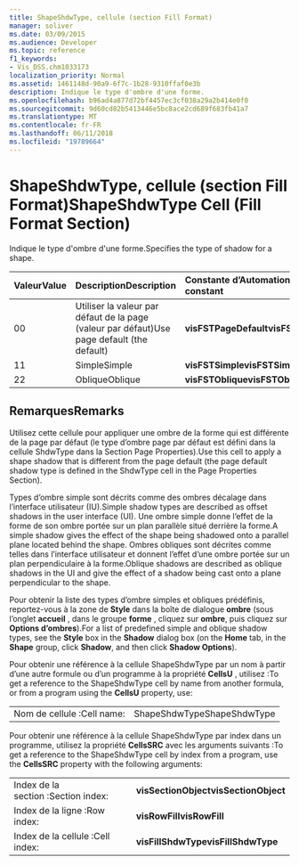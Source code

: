 ```yaml
---
title: ShapeShdwType, cellule (section Fill Format)
manager: soliver
ms.date: 03/09/2015
ms.audience: Developer
ms.topic: reference
f1_keywords:
- Vis_DSS.chm1033173
localization_priority: Normal
ms.assetid: 1461148d-90a9-6f7c-1b28-9310ffaf0e3b
description: Indique le type d'ombre d'une forme.
ms.openlocfilehash: b96ad4a877d72bf4457ec3cf038a29a2b414e0f0
ms.sourcegitcommit: 9d60cd82b5413446e5bc8ace2cd689f683fb41a7
ms.translationtype: MT
ms.contentlocale: fr-FR
ms.lasthandoff: 06/11/2018
ms.locfileid: "19789664"
---
```

# <a name="shapeshdwtype-cell-fill-format-section"></a><span data-ttu-id="3a59c-103">ShapeShdwType, cellule (section Fill Format)</span><span class="sxs-lookup"><span data-stu-id="3a59c-103">ShapeShdwType Cell (Fill Format Section)</span></span>

<span data-ttu-id="3a59c-104">Indique le type d'ombre d'une forme.</span><span class="sxs-lookup"><span data-stu-id="3a59c-104">Specifies the type of shadow for a shape.</span></span> 
  
|<span data-ttu-id="3a59c-105">**Valeur**</span><span class="sxs-lookup"><span data-stu-id="3a59c-105">**Value**</span></span>|<span data-ttu-id="3a59c-106">**Description**</span><span class="sxs-lookup"><span data-stu-id="3a59c-106">**Description**</span></span>|<span data-ttu-id="3a59c-107">**Constante d’Automation**</span><span class="sxs-lookup"><span data-stu-id="3a59c-107">**Automation constant**</span></span>|
|:-----|:-----|:-----|
|<span data-ttu-id="3a59c-108">0</span><span class="sxs-lookup"><span data-stu-id="3a59c-108">0</span></span>  <br/> |<span data-ttu-id="3a59c-109">Utiliser la valeur par défaut de la page (valeur par défaut)</span><span class="sxs-lookup"><span data-stu-id="3a59c-109">Use page default (the default)</span></span>  <br/> |<span data-ttu-id="3a59c-110">**visFSTPageDefault**</span><span class="sxs-lookup"><span data-stu-id="3a59c-110">**visFSTPageDefault**</span></span> <br/> |
|<span data-ttu-id="3a59c-111">1</span><span class="sxs-lookup"><span data-stu-id="3a59c-111">1</span></span>  <br/> |<span data-ttu-id="3a59c-112">Simple</span><span class="sxs-lookup"><span data-stu-id="3a59c-112">Simple</span></span>  <br/> |<span data-ttu-id="3a59c-113">**visFSTSimple**</span><span class="sxs-lookup"><span data-stu-id="3a59c-113">**visFSTSimple**</span></span> <br/> |
|<span data-ttu-id="3a59c-114">2</span><span class="sxs-lookup"><span data-stu-id="3a59c-114">2</span></span>  <br/> |<span data-ttu-id="3a59c-115">Oblique</span><span class="sxs-lookup"><span data-stu-id="3a59c-115">Oblique</span></span>  <br/> |<span data-ttu-id="3a59c-116">**visFSTOblique**</span><span class="sxs-lookup"><span data-stu-id="3a59c-116">**visFSTOblique**</span></span> <br/> |
   
## <a name="remarks"></a><span data-ttu-id="3a59c-117">Remarques</span><span class="sxs-lookup"><span data-stu-id="3a59c-117">Remarks</span></span>

<span data-ttu-id="3a59c-118">Utilisez cette cellule pour appliquer une ombre de la forme qui est différente de la page par défaut (le type d’ombre page par défaut est défini dans la cellule ShdwType dans la Section Page Properties).</span><span class="sxs-lookup"><span data-stu-id="3a59c-118">Use this cell to apply a shape shadow that is different from the page default (the page default shadow type is defined in the ShdwType cell in the Page Properties Section).</span></span>
  
<span data-ttu-id="3a59c-119">Types d’ombre simple sont décrits comme des ombres décalage dans l’interface utilisateur (IU).</span><span class="sxs-lookup"><span data-stu-id="3a59c-119">Simple shadow types are described as offset shadows in the user interface (UI).</span></span> <span data-ttu-id="3a59c-120">Une ombre simple donne l’effet de la forme de son ombre portée sur un plan parallèle situé derrière la forme.</span><span class="sxs-lookup"><span data-stu-id="3a59c-120">A simple shadow gives the effect of the shape being shadowed onto a parallel plane located behind the shape.</span></span> <span data-ttu-id="3a59c-121">Ombres obliques sont décrites comme telles dans l’interface utilisateur et donnent l’effet d’une ombre portée sur un plan perpendiculaire à la forme.</span><span class="sxs-lookup"><span data-stu-id="3a59c-121">Oblique shadows are described as oblique shadows in the UI and give the effect of a shadow being cast onto a plane perpendicular to the shape.</span></span> 
  
<span data-ttu-id="3a59c-122">Pour obtenir la liste des types d’ombre simples et obliques prédéfinis, reportez-vous à la zone de **Style** dans la boîte de dialogue **ombre** (sous l’onglet **accueil** , dans le groupe **forme** , cliquez sur **ombre**, puis cliquez sur **Options d’ombres**).</span><span class="sxs-lookup"><span data-stu-id="3a59c-122">For a list of predefined simple and oblique shadow types, see the **Style** box in the **Shadow** dialog box (on the **Home** tab, in the **Shape** group, click **Shadow**, and then click **Shadow Options**).</span></span>
  
<span data-ttu-id="3a59c-123">Pour obtenir une référence à la cellule ShapeShdwType par un nom à partir d’une autre formule ou d’un programme à la propriété **CellsU** , utilisez :</span><span class="sxs-lookup"><span data-stu-id="3a59c-123">To get a reference to the ShapeShdwType cell by name from another formula, or from a program using the **CellsU** property, use:</span></span> 
  
|||
|:-----|:-----|
|<span data-ttu-id="3a59c-124">Nom de cellule :</span><span class="sxs-lookup"><span data-stu-id="3a59c-124">Cell name:</span></span>  <br/> |<span data-ttu-id="3a59c-125">ShapeShdwType</span><span class="sxs-lookup"><span data-stu-id="3a59c-125">ShapeShdwType</span></span>  <br/> |
   
<span data-ttu-id="3a59c-126">Pour obtenir une référence à la cellule ShapeShdwType par index dans un programme, utilisez la propriété **CellsSRC** avec les arguments suivants :</span><span class="sxs-lookup"><span data-stu-id="3a59c-126">To get a reference to the ShapeShdwType cell by index from a program, use the **CellsSRC** property with the following arguments:</span></span> 
  
|||
|:-----|:-----|
|<span data-ttu-id="3a59c-127">Index de la section :</span><span class="sxs-lookup"><span data-stu-id="3a59c-127">Section index:</span></span>  <br/> |<span data-ttu-id="3a59c-128">**visSectionObject**</span><span class="sxs-lookup"><span data-stu-id="3a59c-128">**visSectionObject**</span></span> <br/> |
|<span data-ttu-id="3a59c-129">Index de la ligne :</span><span class="sxs-lookup"><span data-stu-id="3a59c-129">Row index:</span></span>  <br/> |<span data-ttu-id="3a59c-130">**visRowFill**</span><span class="sxs-lookup"><span data-stu-id="3a59c-130">**visRowFill**</span></span> <br/> |
|<span data-ttu-id="3a59c-131">Index de la cellule :</span><span class="sxs-lookup"><span data-stu-id="3a59c-131">Cell index:</span></span>  <br/> |<span data-ttu-id="3a59c-132">**visFillShdwType**</span><span class="sxs-lookup"><span data-stu-id="3a59c-132">**visFillShdwType**</span></span> <br/> |
   

